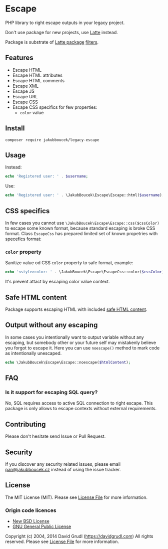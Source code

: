 # Escape

PHP library to right escape outputs in your legacy project.

Don't use package for new projects, use [Latte](https://latte.nette.org/) instead.

Package is substrate of [Latte package](https://github.com/nette/latte/)
[filters](https://github.com/nette/latte/blob/master/src/Latte/Runtime/Filters.php).

## Features

- Escape HTML
- Escape HTML attributes
- Escape HTML comments
- Escape XML
- Escape JS
- Escape URL
- Escape CSS
- Escape CSS specifics for few properties: 
    - `color` value

## Install

```shell
composer require jakubboucek/legacy-escape
```

## Usage

Instead:
```php
echo 'Registered user: ' . $username;
```

Use:
```php
echo 'Registered user: ' . \JakubBoucek\Escape\Escape::html($username);
```

## CSS specifics

In few cases you cannot use `\JakubBoucek\Escape\Escape::css($cssColor)` to escape
some known format, because standard escaping is broke CSS format. Class `EscapeCss` has prepared
limited set of known propetries with specefics format:

### `color` property

Sanitize value od CSS `color` property to safe format, example:

```php
echo '<style>color: ' . \JakubBoucek\Escape\EscapeCss::color($cssColor) . ';</style>';
```

It's prevent attact by escaping color value context.

## Safe HTML content

Package supports escaping HTML with included [safe HTML content](https://doc.nette.org/en/3.1/html-elements).

## Output without any escaping

In some cases you intentionally want to output variable without any escaping, but somebody other or your future self may
mistakenly believe you forgot to escape it. Here you can use `noescape()` method to mark code as intentionally unescaped. 

```php
echo \JakubBoucek\Escape\Escape::noescape($htmlContent);
```

## FAQ

### Is it support for escaping SQL query?

No, SQL requires access to active SQL connection to right escape. This package is only allows to escape contexts without
external requirements.

## Contributing
Please don't hesitate send Issue or Pull Request.

## Security
If you discover any security related issues, please email pan@jakubboucek.cz instead of using the issue tracker.

## License
The MIT License (MIT). Please see [License File](LICENSE) for more information.

### Origin code licences
- [New BSD License](https://github.com/nette/latte/blob/master/license.md#new-bsd-license)
- [GNU General Public License](https://github.com/nette/latte/blob/master/license.md#gnu-general-public-license)

Copyright (c) 2004, 2014 David Grudl (https://davidgrudl.com) All rights reserved.
Please see [License File](https://github.com/nette/latte/blob/master/license.md) for more information.
